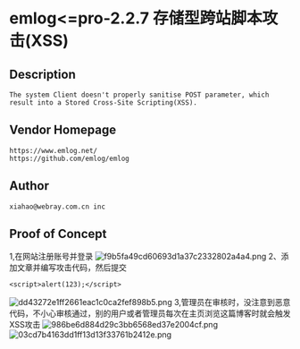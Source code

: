 # emlog<=pro-2.2.7 存储型跨站脚本攻击(XSS)
## Description
    The system Client doesn't properly sanitise POST parameter, which result into a Stored Cross-Site Scripting(XSS).
## Vendor Homepage
    https://www.emlog.net/
    https://github.com/emlog/emlog

## Author
    xiahao@webray.com.cn inc  
## Proof of Concept
1,在网站注册账号并登录
![f9b5fa49cd60693d1a37c2332802a4a4.png]([../_resources/f9b5fa49cd60693d1a37c2332802a4a4.png](https://github.com/gh3-dk/vul/blob/main/images/emlog1.png))
2、添加文章并编写攻击代码，然后提交
```
<script>alert(123);</script>
```
![dd43272e1ff2661eac1c0ca2fef898b5.png](../_resources/dd43272e1ff2661eac1c0ca2fef898b5.png)
3,管理员在审核时，没注意到恶意代码，不小心审核通过，别的用户或者管理员每次在主页浏览这篇博客时就会触发XSS攻击
![986be6d884d29c3bb6568ed37e2004cf.png](../_resources/986be6d884d29c3bb6568ed37e2004cf.png)
![03cd7b4163dd1ff13d13f33761b2412e.png](../_resources/03cd7b4163dd1ff13d13f33761b2412e.png)
